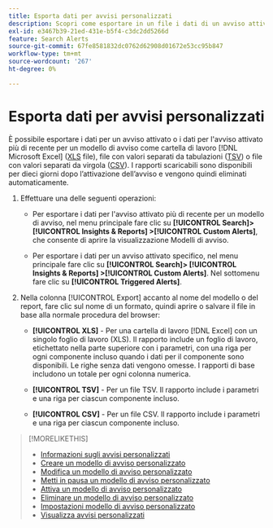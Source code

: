 ```yaml
---
title: Esporta dati per avvisi personalizzati
description: Scopri come esportare in un file i dati di un avviso attivato.
exl-id: e3467b39-21ed-431e-b5f4-c3dc2dd5266d
feature: Search Alerts
source-git-commit: 67fe8581832dc0762d62908d01672e53cc95b847
workflow-type: tm+mt
source-wordcount: '267'
ht-degree: 0%

---
```


# Esporta dati per avvisi personalizzati

È possibile esportare i dati per un avviso attivato o i dati per l&#39;avviso attivato più di recente per un modello di avviso come cartella di lavoro [!DNL Microsoft Excel] ([XLS](/help/search-social-commerce/glossary.md#w-x) file), file con valori separati da tabulazioni ([TSV](/help/search-social-commerce/glossary.md#s-t)) o file con valori separati da virgola ([CSV](/help/search-social-commerce/glossary.md#c-d)). I rapporti scaricabili sono disponibili per dieci giorni dopo l’attivazione dell’avviso e vengono quindi eliminati automaticamente.

1. Effettuare una delle seguenti operazioni:

   * Per esportare i dati per l&#39;avviso attivato più di recente per un modello di avviso, nel menu principale fare clic su **[!UICONTROL Search]> [!UICONTROL Insights & Reports] >[!UICONTROL Custom Alerts]**, che consente di aprire la visualizzazione Modelli di avviso.

   * Per esportare i dati per un avviso attivato specifico, nel menu principale fare clic su **[!UICONTROL Search]> [!UICONTROL Insights & Reports] >[!UICONTROL Custom Alerts]**. Nel sottomenu fare clic su **[!UICONTROL Triggered Alerts]**.

1. Nella colonna [!UICONTROL Export] accanto al nome del modello o del report, fare clic sul nome di un formato, quindi aprire o salvare il file in base alla normale procedura del browser:

   * **[!UICONTROL XLS]** - Per una cartella di lavoro [!DNL Excel] con un singolo foglio di lavoro (XLS). Il rapporto include un foglio di lavoro, etichettato nella parte superiore con i parametri, con una riga per ogni componente incluso quando i dati per il componente sono disponibili. Le righe senza dati vengono omesse. I rapporti di base includono un totale per ogni colonna numerica.

   * **[!UICONTROL TSV]** - Per un file TSV. Il rapporto include i parametri e una riga per ciascun componente incluso.

   * **[!UICONTROL CSV]** - Per un file CSV. Il rapporto include i parametri e una riga per ciascun componente incluso.

>[!MORELIKETHIS]
>
>* [Informazioni sugli avvisi personalizzati](alert-about.md)
>* [Creare un modello di avviso personalizzato](alert-template-create.md)
>* [Modifica un modello di avviso personalizzato](alert-template-edit.md)
>* [Metti in pausa un modello di avviso personalizzato](alert-template-pause.md)
>* [Attiva un modello di avviso personalizzato](alert-template-activate.md)
>* [Eliminare un modello di avviso personalizzato](alert-template-delete.md)
>* [Impostazioni modello di avviso personalizzato](alert-template-settings.md)
>* [Visualizza avvisi personalizzati](alert-view.md)
